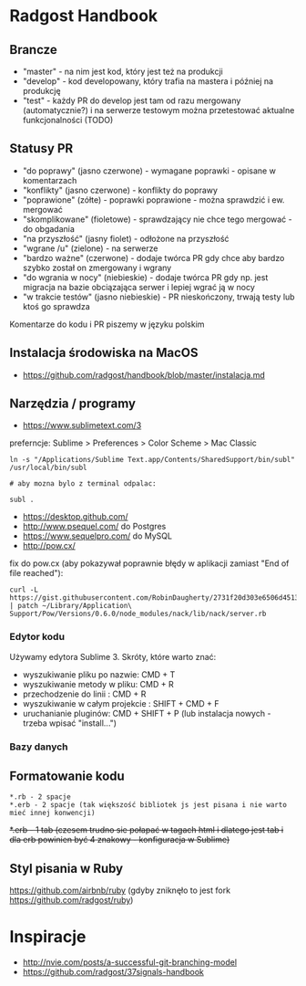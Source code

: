 # Radgost Handbook

## Brancze

* "master" - na nim jest kod, który jest też na produkcji
* "develop" - kod developowany, który trafia na mastera i później na produkcję
* "test" - każdy PR do develop jest tam od razu mergowany (automatycznie?) i na serwerze testowym można przetestować aktualne funkcjonalności (TODO)

## Statusy PR

* "do poprawy" (jasno czerwone) - wymagane poprawki - opisane w komentarzach
* "konflikty" (jasno czerwone) - konflikty do poprawy
* "poprawione" (zółte) - poprawki poprawione - można sprawdzić i ew. mergować
* "skomplikowane" (fioletowe) - sprawdzający nie chce tego mergować - do obgadania
* "na przyszłość" (jasny fiolet) - odłożone na przyszłość
* "wgrane /u" (zielone) - na serwerze
* "bardzo ważne" (czerwone) - dodaje twórca PR gdy chce aby bardzo szybko został on zmergowany i wgrany
* "do wgrania w nocy" (niebieskie) - dodaje twórca PR gdy np. jest migracja na bazie obciązająca serwer i lepiej wgrać ją w nocy
* "w trakcie testów" (jasno niebieskie) - PR nieskończony, trwają testy lub ktoś go sprawdza

Komentarze do kodu i PR piszemy w języku polskim

## Instalacja środowiska na MacOS

* https://github.com/radgost/handbook/blob/master/instalacja.md

## Narzędzia / programy

* https://www.sublimetext.com/3

preferncje: Sublime > Preferences > Color Scheme > Mac Classic

```
ln -s "/Applications/Sublime Text.app/Contents/SharedSupport/bin/subl" /usr/local/bin/subl

# aby mozna bylo z terminal odpalac:

subl .
```

* https://desktop.github.com/
* http://www.psequel.com/ do Postgres
* https://www.sequelpro.com/ do MySQL
* http://pow.cx/

fix do pow.cx (aby pokazywał poprawnie błędy w aplikacji zamiast "End of file reached"): 
```
curl -L https://gist.githubusercontent.com/RobinDaugherty/2731f20d303e6506d451384df2189210/raw/b52e6231170b3dce39633db29634dc892751910f/pow_better_errors_fix.patch | patch ~/Library/Application\ Support/Pow/Versions/0.6.0/node_modules/nack/lib/nack/server.rb 
```

### Edytor kodu

Używamy edytora Sublime 3. Skróty, które warto znać:
* wyszukiwanie pliku po nazwie: CMD + T
* wyszukiwanie metody w pliku: CMD + R
* przechodzenie do linii : CMD + R
* wyszukiwanie w całym projekcie : SHIFT + CMD + F
* uruchanianie pluginów: CMD + SHIFT + P (lub instalacja nowych - trzeba wpisać "install...")

### Bazy danych

## Formatowanie kodu 

```
*.rb - 2 spacje
*.erb - 2 spacje (tak większość bibliotek js jest pisana i nie warto mieć innej konwencji)
```
~~*.erb - 1 tab (czesem trudno sie połapać w tagach html i dlatego jest tab i dla erb powinien być 4 znakowy - konfiguracja w Sublime)~~

## Styl pisania w Ruby
https://github.com/airbnb/ruby (gdyby zniknęło to jest fork https://github.com/radgost/ruby)

# Inspiracje
* http://nvie.com/posts/a-successful-git-branching-model
* https://github.com/radgost/37signals-handbook

